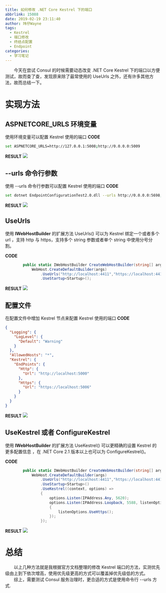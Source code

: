 ```yaml
---
title: 如何修改 .NET Core Kestrel 下的端口
abbrlink: 15088
date: 2019-02-19 23:11:40
author: 玮仔Wayne
tags:
  - Kestrel
  - 端口修改
  - 终结点配置
  - Endpoint
categories:
  - 学习笔记
---
```

　　今天在尝试 Consul 的时候需要动态改变 .NET Core Kestrel 下的端口以方便测试，故而查了查，发现原来除了最常使用的 UseUrls 之外，还有许多其他方法，故而总结一下。
  <!--more-->
# 实现方法
## ASPNETCORE_URLS 环境变量
使用环境变量可以配置 Kestrel 使用的端口
**CODE**
```bash
set ASPNETCORE_URLS=http://127.0.0.1:5008;http://0.0.0.0:5009
```
**RESULT**
![](http://qiniucdn.wayneshao.com/如何修改-.NET-Core/20190220123000050.png)
## --urls 命令行参数
使用 --urls 命令行参数可以配置 Kestrel 使用的端口
**CODE**
```bash
set dotnet EndpointConfigurationTest2.0.dll --urls http://0.0.0.0:5698;https://127.0.0.1:6936
```
**RESULT**
![](http://qiniucdn.wayneshao.com/如何修改-.NET-Core/20190220123329442.png)
## UseUrls
使用 **IWebHostBuilder** 的扩展方法 UseUrls() 可以为 Kestrel 绑定一个或者多个 url ，支持 http 与 https，支持多个 string 参数或者单个 string 中使用分号分割。

**CODE**
```csharp
        public static IWebHostBuilder CreateWebHostBuilder(string[] args) =>
            WebHost.CreateDefaultBuilder(args)
                .UseUrls("http://localhost:4411","https://localhost:4412","http://0.0.0.0:4413;https://localhost:4414")
                .UseStartup<Startup>();
```
**RESULT**
![](http://qiniucdn.wayneshao.com/如何修改-.NET-Core/20190219113830792.png)
## 配置文件
在配置文件中增加 Kestrel 节点来配置 Kestrel 使用的端口
**CODE**
```json
{
  "Logging": {
    "LogLevel": {
      "Default": "Warning"
    }
  },
  "AllowedHosts": "*",
  "Kestrel": {
    "EndPoints": {
      "Http": {
        "Url": "http://localhost:5000"
      },
      "Https": {
        "Url": "https://localhost:5006"
      }
    }
  }
}
```
**RESULT**
![](http://qiniucdn.wayneshao.com/如何修改-.NET-Core/20190220124242947.png)
## UseKestrel 或者 ConfigureKestrel
使用 **IWebHostBuilder** 的扩展方法 UseKestrel() 可以更精确的设置 Kestrel 的更多配置信息 ，在 .NET Core 2.1 版本以上也可以为 ConfigureKestrel()。

**CODE**
```csharp
        public static IWebHostBuilder CreateWebHostBuilder(string[] args) =>
            WebHost.CreateDefaultBuilder(args)
                .UseUrls("http://localhost:4411","https://localhost:4412","http://0.0.0.0:4413;https://localhost:4414")
                .UseStartup<Startup>()
                .UseKestrel((context, options) =>
                {
                    options.Listen(IPAddress.Any, 5620);
                    options.Listen(IPAddress.Loopback, 5588, listenOptions =>
                    {
                        listenOptions.UseHttps();
                    });
                });
```
**RESULT**
![](http://qiniucdn.wayneshao.com/如何修改-.NET-Core/20190220121433663.png)

# 总结
　　以上几种方法就是我根据官方文档整理的修改 Kestrel 端口的方法，实测优先级由上到下依次增高，使用优先级更高的方式可以覆盖掉优先级低的方式。
　　综上，需要测试 Consul 服务治理时，更合适的方式是使用命令行 --urls 方式.